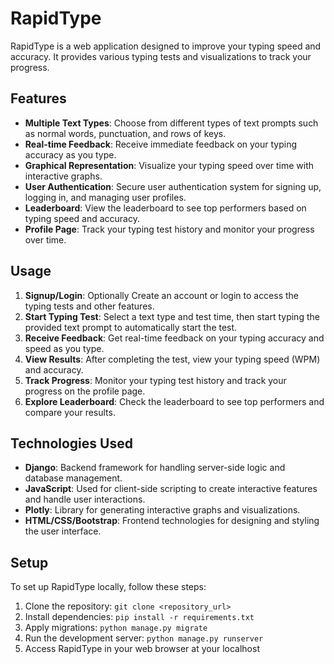 # RapidType

RapidType is a web application designed to improve your typing speed and accuracy. It provides various typing tests and visualizations to track your progress.

## Features

- **Multiple Text Types**: Choose from different types of text prompts such as normal words, punctuation, and rows of keys.
- **Real-time Feedback**: Receive immediate feedback on your typing accuracy as you type.
- **Graphical Representation**: Visualize your typing speed over time with interactive graphs.
- **User Authentication**: Secure user authentication system for signing up, logging in, and managing user profiles.
- **Leaderboard**: View the leaderboard to see top performers based on typing speed and accuracy.
- **Profile Page**: Track your typing test history and monitor your progress over time.

## Usage

1. **Signup/Login**: Optionally Create an account or login to access the typing tests and other features.
2. **Start Typing Test**: Select a text type and test time, then start typing the provided text prompt to automatically start the test.
3. **Receive Feedback**: Get real-time feedback on your typing accuracy and speed as you type.
4. **View Results**: After completing the test, view your typing speed (WPM) and accuracy.
5. **Track Progress**: Monitor your typing test history and track your progress on the profile page.
6. **Explore Leaderboard**: Check the leaderboard to see top performers and compare your results.

## Technologies Used

- **Django**: Backend framework for handling server-side logic and database management.
- **JavaScript**: Used for client-side scripting to create interactive features and handle user interactions.
- **Plotly**: Library for generating interactive graphs and visualizations.
- **HTML/CSS/Bootstrap**: Frontend technologies for designing and styling the user interface.

## Setup

To set up RapidType locally, follow these steps:

1. Clone the repository: `git clone <repository_url>`
2. Install dependencies: `pip install -r requirements.txt`
3. Apply migrations: `python manage.py migrate`
4. Run the development server: `python manage.py runserver`
5. Access RapidType in your web browser at your localhost
